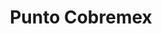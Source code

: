 ---
title: "Punto Cobremex"
url: /maracay/punto-cobremex-autopista-regional-del-centro-2/
shop: entradas
---